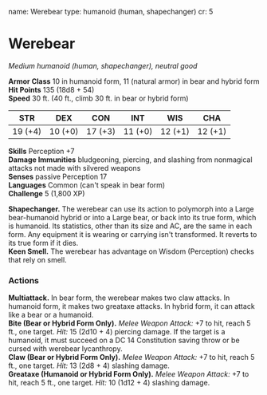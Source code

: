 name: Werebear
type: humanoid (human, shapechanger)
cr: 5

# Werebear 
_Medium humanoid (human, shapechanger), neutral good_

**Armor Class** 10 in humanoid form, 11 (natural armor) in bear and hybrid form    
**Hit Points** 135 (18d8 + 54)    
**Speed** 30 ft. (40 ft., climb 30 ft. in bear or hybrid form) 

| STR     | DEX     | CON     | INT     | WIS     | CHA     |
|---------|---------|---------|---------|---------|---------|
| 19 (+4) | 10 (+0) | 17 (+3) | 11 (+0) | 12 (+1) | 12 (+1) |

**Skills** Perception +7    
**Damage Immunities** bludgeoning, piercing, and slashing from nonmagical attacks not made with silvered weapons    
**Senses** passive Perception 17    
**Languages** Common (can't speak in bear form)    
**Challenge** 5 (1,800 XP) 

**Shapechanger.** The werebear can use its action to polymorph into a Large bear-humanoid hybrid or into a Large bear, or back into its true form, which is humanoid. Its statistics, other than its size and AC, are the same in each form. Any equipment it is wearing or carrying isn't transformed. It reverts to its true form if it dies.    
**Keen Smell.** The werebear has advantage on Wisdom (Perception) checks that rely on smell. 

### Actions 
**Multiattack.** In bear form, the werebear makes two claw attacks. In humanoid form, it makes two greataxe attacks. In hybrid form, it can attack like a bear or a humanoid.    
**Bite (Bear or Hybrid Form Only).** _Melee Weapon Attack:_ +7 to hit, reach 5 ft., one target. _Hit:_ 15 (2d10 + 4) piercing damage. If the target is a humanoid, it must succeed on a DC 14 Constitution saving throw or be cursed with werebear lycanthropy.    
**Claw (Bear or Hybrid Form Only).** _Melee Weapon Attack:_ +7 to hit, reach 5 ft., one target. _Hit:_ 13 (2d8 + 4) slashing damage.    
**Greataxe (Humanoid or Hybrid Form Only).** _Melee Weapon Attack:_ +7 to hit, reach 5 ft., one target. _Hit:_ 10 (1d12 + 4) slashing damage.
